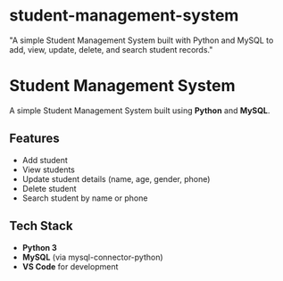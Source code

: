 # student-management-system
"A simple Student Management System built with Python and MySQL to add, view, update, delete, and search student records."

# Student Management System

A simple Student Management System built using **Python** and **MySQL**.

## Features
- Add student
- View students
- Update student details (name, age, gender, phone)
- Delete student
- Search student by name or phone

## Tech Stack
- **Python 3**
- **MySQL** (via mysql-connector-python)
- **VS Code** for development

